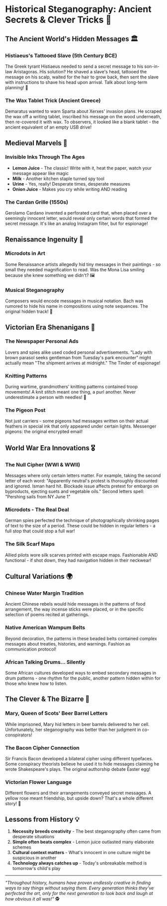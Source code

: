 # Historical Steganography: Ancient Secrets & Clever Tricks 📜

## The Ancient World's Hidden Messages 🏛️

### Histiaeus's Tattooed Slave (5th Century BCE)
The Greek tyrant Histiaeus needed to send a secret message to his son-in-law Aristagoras. His solution? He shaved a slave's head, tattooed the message on his scalp, waited for the hair to grow back, then sent the slave with instructions to shave his head upon arrival. Talk about long-term planning! 💈

### The Wax Tablet Trick (Ancient Greece)
Demaratus wanted to warn Sparta about Xerxes' invasion plans. He scraped the wax off a writing tablet, inscribed his message on the wood underneath, then re-covered it with wax. To observers, it looked like a blank tablet - the ancient equivalent of an empty USB drive!

## Medieval Marvels 🏰

### Invisible Inks Through The Ages
- **Lemon Juice** - The classic! Write with it, heat the paper, watch your message appear like magic
- **Milk** - Another kitchen staple turned spy tool
- **Urine** - Yes, really! Desperate times, desperate measures
- **Onion Juice** - Makes you cry while writing AND reading

### The Cardan Grille (1550s)
Gerolamo Cardano invented a perforated card that, when placed over a seemingly innocent letter, would reveal only certain words that formed the secret message. It's like an analog Instagram filter, but for espionage!

## Renaissance Ingenuity 🎨

### Microdots in Art
Some Renaissance artists allegedly hid tiny messages in their paintings - so small they needed magnification to read. Was the Mona Lisa smiling because she knew something we didn't? 🖼️

### Musical Steganography
Composers would encode messages in musical notation. Bach was rumored to hide his name in compositions using note sequences. The original hidden track! 🎵

## Victorian Era Shenanigans 🎩

### The Newspaper Personal Ads
Lovers and spies alike used coded personal advertisements. "Lady with brown parasol seeks gentleman from Tuesday's park encounter" might actually mean "The shipment arrives at midnight." The Tinder of espionage!

### Knitting Patterns
During wartime, grandmothers' knitting patterns contained troop movements! A knit stitch meant one thing, a purl another. Never underestimate a person with needles! 🧶

### The Pigeon Post
Not just carriers - some pigeons had messages written on their actual feathers in special ink that only appeared under certain lights. Messenger pigeons: the original encrypted email!

## World War Era Innovations 🎖️

### The Null Cipher (WWI & WWII)
Messages where only certain letters matter. For example, taking the second letter of each word:
"Apparently neutral's protest is thoroughly discounted and ignored. Isman hard hit. Blockade issue affects pretext for embargo on byproducts, ejecting suets and vegetable oils."
Second letters spell: "Pershing sails from NY June 1"

### Microdots - The Real Deal
German spies perfected the technique of photographically shrinking pages of text to the size of a period. These could be hidden in regular letters - a full stop that could stop a full war!

### The Silk Scarf Maps
Allied pilots wore silk scarves printed with escape maps. Fashionable AND functional - if shot down, they had navigation hidden in their neckwear!

## Cultural Variations 🌍

### Chinese Water Margin Tradition
Ancient Chinese rebels would hide messages in the patterns of food arrangement, the way incense sticks were placed, or in the specific selection of poems recited at gatherings.

### Native American Wampum Belts
Beyond decoration, the patterns in these beaded belts contained complex messages about treaties, histories, and warnings. Fashion as communication protocol!

### African Talking Drums... Silently
Some African cultures developed ways to embed secondary messages in drum patterns - one rhythm for the public, another pattern hidden within for those who knew how to listen.

## The Clever & The Bizarre 🎪

### Mary, Queen of Scots' Beer Barrel Letters
While imprisoned, Mary hid letters in beer barrels delivered to her cell. Unfortunately, her steganography was better than her judgment in co-conspirators!

### The Bacon Cipher Connection
Sir Francis Bacon developed a bilateral cipher using different typefaces. Some conspiracy theorists believe he used it to hide messages claiming he wrote Shakespeare's plays. The original authorship debate Easter egg!

### Victorian Flower Language
Different flowers and their arrangements conveyed secret messages. A yellow rose meant friendship, but upside down? That's a whole different story! 🌹

## Lessons from History 💡

1. **Necessity breeds creativity** - The best steganography often came from desperate situations
2. **Simple often beats complex** - Lemon juice outlasted many elaborate schemes
3. **Cultural context matters** - What's innocent in one culture might be suspicious in another
4. **Technology always catches up** - Today's unbreakable method is tomorrow's child's play

---

*"Throughout history, humans have proven endlessly creative in finding ways to say things without saying them. Every generation thinks they've perfected the art, only for the next generation to look back and laugh at how obvious it all was!"* 🕵️